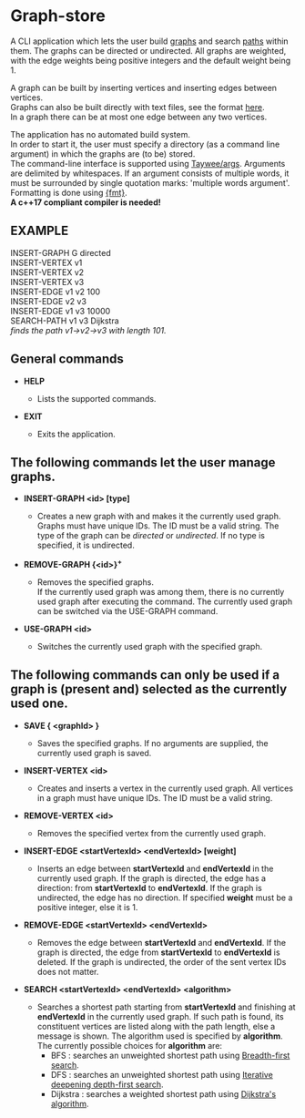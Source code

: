 # Graph-store

A CLI application which lets the user build [graphs](https://en.wikipedia.org/wiki/Graph_(discrete_mathematics)) and search [paths](https://en.wikipedia.org/wiki/Path_(graph_theory)) within them. 
The graphs can be directed or undirected. 
All graphs are weighted, with the edge weights being positive integers and the default weight being 1.

A graph can be built by inserting vertices and inserting edges between vertices.  
Graphs can also be built directly with text files, see the format [here](https://github.com/IDragnev/Graph-store/blob/refactoring/file%20format.md).  
In a graph there can be at most one edge between any two vertices.

The application has no automated build system.   
In order to start it, the user must specify a directory (as a command line argument) in which the graphs are (to be) stored.  
The command-line interface is supported using [Taywee/args](https://github.com/Taywee/args).
Arguments are delimited by whitespaces. If an argument consists of multiple words, it must be surrounded by single quotation marks: 'multiple words argument'.  
Formatting is done using [{fmt}](https://github.com/fmtlib/fmt).  
**A c++17 compliant compiler is needed!**

## EXAMPLE
INSERT-GRAPH G directed  
INSERT-VERTEX v1  
INSERT-VERTEX v2  
INSERT-VERTEX v3  
INSERT-EDGE v1 v2 100  
INSERT-EDGE v2 v3   
INSERT-EDGE v1 v3 10000  
SEARCH-PATH v1 v3 Dijkstra  
*finds the path v1->v2->v3 with length 101.*  

## General commands
 - **HELP**
    - Lists the supported commands.
    
 - **EXIT**
    - Exits the application.

## The following commands let the user manage graphs.

 - **INSERT-GRAPH \<id\> [type]**
    - Creates a new graph with and makes it the currently used graph.
  Graphs must have unique IDs. The ID must be a valid string.
  The type of the graph can be *directed* or *undirected*. If no type is specified, it is 
  undirected.

 - **REMOVE-GRAPH {\<id\>}<sup>+<sup>**
   - Removes the specified graphs.   
If the currently used graph was among them, there is no currently used graph after executing the command.
The currently used graph can be switched via the USE-GRAPH command.

 - **USE-GRAPH \<id\>**
   - Switches the currently used graph with the specified graph.


## The following commands can only be used if a graph is (present and) selected as the currently used one.

 - **SAVE { \<graphId\> }**
   - Saves the specified graphs. If no arguments are supplied, the currently used graph is saved.
   
 - **INSERT-VERTEX \<id\>**
   - Creates and inserts a vertex in the currently used graph. 
All vertices in a graph must have unique IDs. The ID must be a valid string.

 - **REMOVE-VERTEX \<id\>**
   - Removes the specified vertex from the currently used graph. 

 - **INSERT-EDGE \<startVertexId\> \<endVertexId\> [weight]**
   - Inserts an edge between **startVertexId** and **endVertexId** in the currently used graph. 
If the graph is directed, the edge has a direction: from **startVertexId** to **endVertexId**.
If the graph is undirected, the edge has no direction. 
If specified **weight** must be a positive integer, else it is 1.

 - **REMOVE-EDGE \<startVertexId\> \<endVertexId\>**
   - Removes the edge between **startVertexId** and **endVertexId**. 
If the graph is directed, the edge from **startVertexId** to **endVertexId** is deleted.
If the graph is undirected, the order of the sent vertex IDs does not matter.

- **SEARCH \<startVertexId\> \<endVertexId\> \<algorithm\>**
  - Searches a shortest path starting from **startVertexId** and finishing at **endVertexId** in the 
currently used graph.
If such path is found, its constituent vertices are listed along with the path length, else a message is shown.
The algorithm used is specified by **algorithm**.
The currently possible choices for **algorithm** are:
     - BFS : searches an unweighted shortest path using [Breadth-first search](https://en.wikipedia.org/wiki/Breadth-first_search).
     - DFS : searches an unweighted shortest path using [Iterative deepening depth-first search](https://en.wikipedia.org/wiki/Iterative_deepening_depth-first_search).
     - Dijkstra : searches a weighted shortest path using [Dijkstra's algorithm](https://en.wikipedia.org/wiki/Dijkstra%27s_algorithm).
